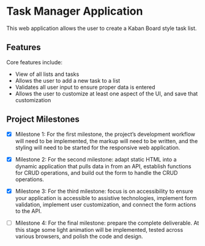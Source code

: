 # Task Manager Application

This web application allows the user to create a Kaban Board style task list.

## Features

Core features include:
- View of all lists and tasks
- Allows the user to add a new task to a list
- Validates all user input to ensure proper data is entered
- Allows the user to customize at least one aspect of the UI, and save that customization

## Project Milestones

- [x] Milestone 1:
For the first milestone, the project’s development workflow will need to be implemented, the markup will need to be written, and the styling will need to be started for the responsive web application.

- [x] Milestone 2:
For the second milestone: adapt static HTML into a dynamic application that pulls data in from an API, establish functions for CRUD operations, and build out the form to handle the CRUD operations.

- [x] Milestone 3:
For the third milestone: focus is on accessibility to ensure your application is accessible to assistive technologies, implement form validation, implement user customization, and connect the form actions to the API.

- [ ] Milestone 4:
For the final milestone: prepare the complete deliverable. At this stage some light animation will be implemented, tested across various browsers, and polish the code and design.
